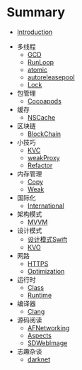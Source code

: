 # Summary

* [Introduction](README.md)

- 多线程
  - [GCD](https://github.com/FelixScat/demo_GCD)
  - [RunLoop](https://github.com/FelixScat/demo_Runloop)
  - [atomic](./posts/atomic.md)
  - [autoreleasepool](./posts/autoreleasepool.md)
  - [Lock](./posts/lock.md)
- 包管理
  - [Cocoapods](https://github.com/FelixScat/demo_cocoapods)
- 缓存
  - [NSCache](https://github.com/FelixScat/demo_NSCache)
- 区块链
  - [BlockChain](https://github.com/FelixScat/blockChainServer)
- 小技巧
  - [KVC](https://github.com/FelixScat/demo_KVC)
  - [weakProxy](https://github.com/FelixScat/demo_TImer)
  - [Refactor](./posts/refactor.md)
- 内存管理
  - [Copy](https://github.com/FelixScat/demo_Copy)
  - [Weak](./posts/weak.md)
- 国际化
  - [International](./posts/international.md)
- 架构模式
  - [MVVM](https://github.com/FelixScat/demo_MVVM)
- 设计模式
  - [设计模式Swift](./posts/design-pattern.md)
  - [KVO](https://github.com/FelixScat/demo_KVO)
- 网路
  - [HTTPS](./posts/HTTPS.md)
  - [Optimization](./posts/network-layer-optimization.md)
- 运行时
  - [Class](./posts/class.md)
  - [Runtime](https://github.com/FelixScat/demo_Runtime)
- 编译器
  - [Clang](https://github.com/FelixScat/ClangTest)
- 源码阅读
  - [AFNetworking](https://github.com/FelixScat/demo_AFN)
  - [Aspects](https://github.com/FelixScat/demo_Aspects)
  - [SDWebImage](https://github.com/FelixScat/demo_SDWebImage)
- 志趣杂谈
  - [darknet](./posts/darknet.md)

